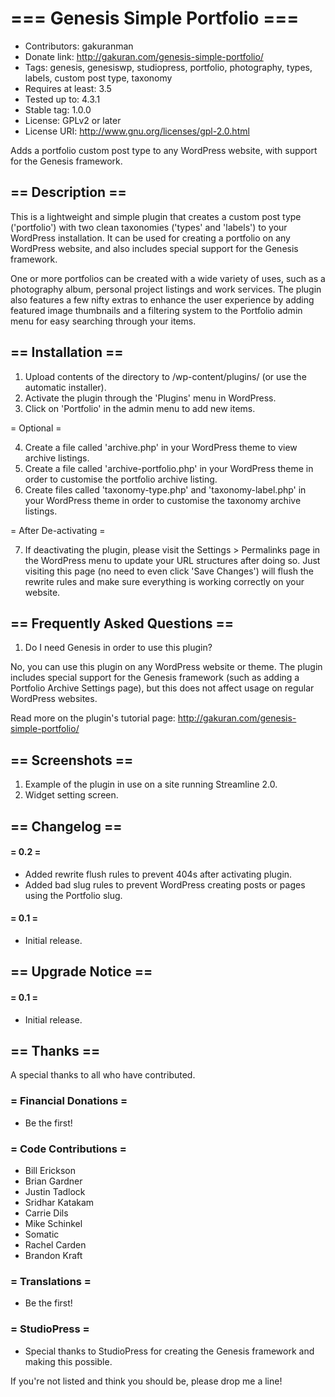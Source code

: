 # === Genesis Simple Portfolio ===

* Contributors: gakuranman
* Donate link: http://gakuran.com/genesis-simple-portfolio/
* Tags: genesis, genesiswp, studiopress, portfolio, photography, types, labels, custom post type, taxonomy
* Requires at least: 3.5
* Tested up to: 4.3.1
* Stable tag: 1.0.0
* License: GPLv2 or later
* License URI: http://www.gnu.org/licenses/gpl-2.0.html

Adds a portfolio custom post type to any WordPress website, with support for the Genesis framework.

## == Description ==

This is a lightweight and simple plugin that creates a custom post type ('portfolio') with two clean taxonomies ('types' and 'labels') to your WordPress installation. It can be used for creating a portfolio on any WordPress website, and also includes special support for the Genesis framework.

One or more portfolios can be created with a wide variety of uses, such as a photography album, personal project listings and work services. The plugin also features a few nifty extras to enhance the user experience by adding featured image thumbnails and a filtering system to the Portfolio admin menu for easy searching through your items.

## == Installation ==

1. Upload contents of the directory to /wp-content/plugins/ (or use the automatic installer).
2. Activate the plugin through the 'Plugins' menu in WordPress.
3. Click on 'Portfolio' in the admin menu to add new items.

= Optional =

4. Create a file called 'archive.php' in your WordPress theme to view archive listings.
5. Create a file called 'archive-portfolio.php' in your WordPress theme in order to customise the portfolio archive listing.
6. Create files called 'taxonomy-type.php' and 'taxonomy-label.php' in your WordPress theme in order to customise the taxonomy archive listings.

= After De-activating =

7. If deactivating the plugin, please visit the Settings > Permalinks page in the WordPress menu to update your URL structures after doing so. Just visiting this page (no need to even click 'Save Changes') will flush the rewrite rules and make sure everything is working correctly on your website.

## == Frequently Asked Questions ==

1. Do I need Genesis in order to use this plugin?

No, you can use this plugin on any WordPress website or theme. The plugin includes special support for the Genesis framework (such as adding a Portfolio Archive Settings page), but this does not affect usage on regular WordPress websites.

Read more on the plugin's tutorial page: http://gakuran.com/genesis-simple-portfolio/

## == Screenshots ==

1. Example of the plugin in use on a site running Streamline 2.0.
2. Widget setting screen.

## == Changelog ==

#### = 0.2 =
* Added rewrite flush rules to prevent 404s after activating plugin.
* Added bad slug rules to prevent WordPress creating posts or pages using the Portfolio slug.

#### = 0.1 =
* Initial release.

## == Upgrade Notice ==

#### = 0.1 =
* Initial release.

## == Thanks ==

A special thanks to all who have contributed.

### = Financial Donations =
* Be the first!

### = Code Contributions =
* Bill Erickson
* Brian Gardner
* Justin Tadlock
* Sridhar Katakam
* Carrie Dils
* Mike Schinkel
* Somatic
* Rachel Carden
* Brandon Kraft

### = Translations =
* Be the first!

### = StudioPress =
* Special thanks to StudioPress for creating the Genesis framework and making this possible.

If you're not listed and think you should be, please drop me a line!
